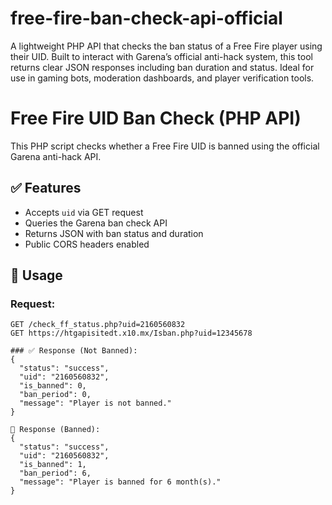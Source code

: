 # free-fire-ban-check-api-official
A lightweight PHP API that checks the ban status of a Free Fire player using their UID. Built to interact with Garena’s official anti-hack system, this tool returns clear JSON responses including ban duration and status. Ideal for use in gaming bots, moderation dashboards, and player verification tools.

# Free Fire UID Ban Check (PHP API)

This PHP script checks whether a Free Fire UID is banned using the official Garena anti-hack API.

## ✅ Features

- Accepts `uid` via GET request
- Queries the Garena ban check API
- Returns JSON with ban status and duration
- Public CORS headers enabled

## 📌 Usage

### Request:

```http
GET /check_ff_status.php?uid=2160560832
GET https://htgapisitedt.x10.mx/Isban.php?uid=12345678

### ✅ Response (Not Banned):
{
  "status": "success",
  "uid": "2160560832",
  "is_banned": 0,
  "ban_period": 0,
  "message": "Player is not banned."
}

🚫 Response (Banned):
{
  "status": "success",
  "uid": "2160560832",
  "is_banned": 1,
  "ban_period": 6,
  "message": "Player is banned for 6 month(s)."
}
